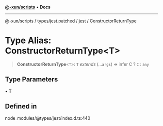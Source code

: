 [**@-xun/scripts**](../../../../../README.md) • **Docs**

***

[@-xun/scripts](../../../../../README.md) / [types/jest.patched](../../../README.md) / [jest](../README.md) / ConstructorReturnType

# Type Alias: ConstructorReturnType\<T\>

> **ConstructorReturnType**\<`T`\>: `T` *extends* (...`args`) => infer C ? `C` : `any`

## Type Parameters

• **T**

## Defined in

node\_modules/@types/jest/index.d.ts:440
